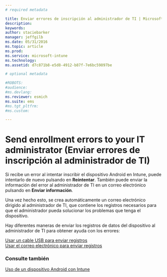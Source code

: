 ```yaml
---
# required metadata

title: Enviar errores de inscripción al administrador de TI | Microsoft Intune
description:
keywords:
author: staciebarker
manager: jeffgilb
ms.date: 05/31/2016
ms.topic: article
ms.prod:
ms.service: microsoft-intune
ms.technology:
ms.assetid: d7c871b8-e5d8-4912-b87f-7e6bc59897be

# optional metadata

#ROBOTS:
#audience:
#ms.devlang:
ms.reviewer: esmich
ms.suite: ems
#ms.tgt_pltfrm:
#ms.custom:

---
```



# Send enrollment errors to your IT administrator (Enviar errores de inscripción al administrador de TI)

Si recibe un error al intentar inscribir el dispositivo Android en Intune, puede intentarlo de nuevo pulsando en **Reintentar**. También puede enviar la información del error al administrador de TI en un correo electrónico pulsando en **Enviar información**. 

Una vez hecho esto, se crea automáticamente un correo electrónico dirigido al administrador de TI, que contiene los registros necesarios para que el administrador pueda solucionar los problemas que tenga el dispositivo.

Hay diferentes maneras de enviar los registros de datos del dispositivo al administrador de TI para obtener ayuda con los errores:

[Usar un cable USB para enviar registros](send-diagnostic-data-logs-to-your-it-administrator-using-a-usb-cable-android.md)</br>
[Usar el correo electrónico para enviar registros](send-diagnostic-data-logs-to-your-it-administrator-using-email-android.md)

### Consulte también
[Uso de un dispositivo Android con Intune](using-your-android-device-with-intune.md)

<!--HONumber=Jun16_HO2-->


